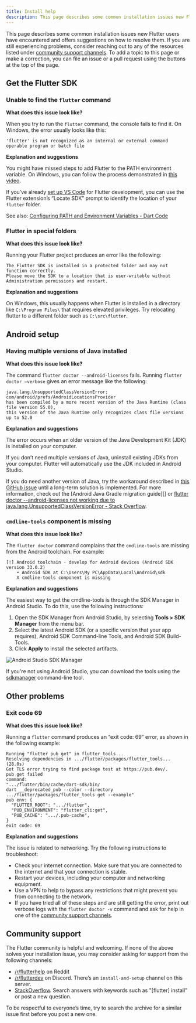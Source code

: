 ```yaml
---
title: Install help
description: This page describes some common installation issues new Flutter users have run into and offers suggestions to resolve them.
---
```


This page describes some common installation issues new Flutter users have 
encountered and offers suggestions on how to resolve them.
If you are still experiencing problems, consider reaching out to any of
the resources listed under [community support channels][].
To add a topic to this page or make a correction,
you can file an issue or a pull request using the buttons at the top of the page.

## Get the Flutter SDK


### Unable to find the `flutter` command

__What does this issue look like?__

When you try to run the `flutter` command, the console fails to find it. On
Windows, the error usually looks like this:

```
'flutter' is not recognized as an internal or external command operable program or batch file
```

__Explanation and suggestions__

You might have missed steps to add Flutter to the PATH environment variable. On
Windows, you can follow the process demonstrated in [this
video](https://youtu.be/0SRvmcsRu2w?t=137). 

If you’ve already [set up VS Code][set up VS Code] for Flutter development, you
can use the Flutter extension’s “Locate SDK” prompt to identify the location of
your `flutter` folder.

See also: [Configuring PATH and Environment Variables - Dart Code][config path]


### Flutter in special folders


__What does this issue look like?__

Running your Flutter project produces an error like the following:

```
The Flutter SDK is installed in a protected folder and may not function correctly.
Please move the SDK to a location that is user-writable without Administration permissions and restart.
```

__Explanation and suggestions__

On Windows, this usually happens when Flutter is installed in a directory like
`C:\Program Files\` that requires elevated privileges. Try relocating flutter to
a different folder such as `C:\src\flutter`.


## Android setup

### Having multiple versions of Java installed

__What does this issue look like?__ 

The command `flutter doctor --android-licenses` fails.
Running `flutter doctor –verbose` gives an error message like 
the following:

```
java.lang.UnsupportedClassVersionError: com/android/prefs/AndroidLocationsProvider 
has been compiled by a more recent version of the Java Runtime (class file version 55.0), 
this version of the Java Runtime only recognizes class file versions up to 52.0
```

__Explanation and suggestions__

The error occurs when an older version of the Java Development Kit (JDK)
is installed on your computer. 

If you don’t need multiple versions of Java,
uninstall existing JDKs from your computer.
Flutter will automatically use the JDK included in Android Studio. 

If you do need another version of Java,
try the workaround described in [this GitHub issue][java binary path]
until a long-term solution is implemented.
For more information,
check out the [Android Java Gradle migration guide][]
or [flutter doctor --android-licenses not working due to
    java.lang.UnsupportedClassVersionError - Stack Overflow][so java version].




### `cmdline-tools` component is missing


__What does this issue look like?__

The `flutter doctor` command complains that the
`cmdline-tools` are missing from the Android toolchain.
For example:


```
[!] Android toolchain - develop for Android devices (Android SDK version 33.0.2) 
    • Android SDK at C:\Users\My PC\AppData\Local\Android\sdk 
    X cmdline-tools component is missing 
```


__Explanation and suggestions__

The easiest way to get the cmdline-tools is through the
SDK Manager in Android Studio.
To do this, use the following instructions:


1. Open the SDK Manager from Android Studio,
    by selecting **Tools > SDK Manager** from the menu bar.
2. Select the latest Android SDK (or a specific version that your app requires),
    Android SDK Command-line Tools, and Android SDK Build-Tools. 
3. Click **Apply** to install the selected artifacts.

![Android Studio SDK
Manager](/assets/images/docs/get-started/install_android_tools.png)


If you're not using Android Studio,
you can download the tools using the
[sdkmanager][] command-line tool.


## Other problems


### Exit code 69


__What does this issue look like?__

Running a `flutter` command produces an “exit code: 69” error,
as shown in the following example:

```
Running "flutter pub get" in flutter_tools...
Resolving dependencies in .../flutter/packages/flutter_tools... (28.0s)
Got TLS error trying to find package test at https://pub.dev/.
pub get failed
command:
".../flutter/bin/cache/dart-sdk/bin/
dart __deprecated_pub --color --directory
.../flutter/packages/flutter_tools get --example"
pub env: {
  "FLUTTER_ROOT": ".../flutter",
  "PUB_ENVIRONMENT": "flutter_cli:get",
  "PUB_CACHE": ".../.pub-cache",
}
exit code: 69
```

__Explanation and suggestions__

The issue is related to networking. 
Try the following instructions to troubleshoot: 

*   Check your internet connection. Make sure that you are connected to the
    internet and that your connection is stable.
*   Restart your devices, including your computer and networking equipment.
*   Use a VPN to help to bypass any restrictions that might prevent
    you from connecting to the network.
*  If you have tried all of these steps and are still getting the error,
    print out verbose logs with the `flutter doctor -v` command and ask for help in
    one of the [community support channels][].


## Community support

The Flutter community is helpful and welcoming. If none of the above solves your
installation issue, you may consider asking for support from the following
channels:

*   [/r/flutterhelp](https://www.reddit.com/r/flutterhelp/) on Reddit
*   [/r/flutterdev](https://discord.gg/rflutterdev) on Discord. There’s an
    `install-and-setup` channel on this server. 
*   [StackOverflow](https://stackoverflow.com/). Search answers with keywords 
such as "[flutter] install" or post a new question.

To be respectful to everyone’s time, try to search the archive for a similar
issue first before you post a new one. 


[community support channels]: #community-support
[java binary path]: https://github.com/flutter/flutter/issues/106416#issuecomment-1522198064
[so java version]: https://stackoverflow.com/questions/75328050/
[set up VS Code]: https://docs.flutter.dev/get-started/editor
[config path]: https://dartcode.org/docs/configuring-path-and-environment-variables/
[sdkmanager]: https://developer.android.com/studio/command-line/sdkmanager